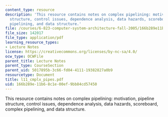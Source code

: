 ```yaml
---
content_type: resource
description: 'This resource contains notes on complex pipelining: motivation, pipeline
  structure, control issues, dependence analysis, data hazards, scoreboard, complex
  pipelining, and data structure.'
file: /courses/6-823-computer-system-architecture-fall-2005/166b289e11b68c1e00ef9bb84cd57450_l11_cmplx_pipes.pdf
file_size: 142017
file_type: application/pdf
learning_resource_types:
- Lecture Notes
license: https://creativecommons.org/licenses/by-nc-sa/4.0/
ocw_type: OCWFile
parent_title: Lecture Notes
parent_type: CourseSection
parent_uid: 5017895b-3c66-fd04-4111-19382827a0b9
resourcetype: Document
title: l11_cmplx_pipes.pdf
uid: 166b289e-11b6-8c1e-00ef-9bb84cd57450
---
```

This resource contains notes on complex pipelining: motivation, pipeline structure, control issues, dependence analysis, data hazards, scoreboard, complex pipelining, and data structure.
